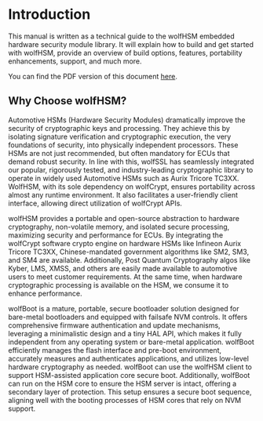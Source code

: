 # Introduction

This manual is written as a technical guide to the wolfHSM embedded hardware security module library. It
will explain how to build and get started with wolfHSM, provide an overview of build
options, features, portability enhancements, support, and much more.

You can find the PDF version of this document [here](https://www.wolfssl.com/documentation/manuals/wolfhsm/wolfHSM-Manual.pdf).

## Why Choose wolfHSM?

Automotive HSMs (Hardware Security Modules) dramatically improve the security of cryptographic keys and processing. They achieve this by isolating signature verification and cryptographic execution, the very foundations of security, into physically independent processors. These HSMs are not just recommended, but often mandatory for ECUs that demand robust security. In line with this, wolfSSL has seamlessly integrated our popular, rigorously tested, and industry-leading cryptographic library to operate in widely used Automotive HSMs such as Aurix Tricore TC3XX. WolfHSM, with its sole dependency on wolfCrypt, ensures portability across almost any runtime environment. It also facilitates a user-friendly client interface, allowing direct utilization of wolfCrypt APIs.

wolfHSM provides a portable and open-source abstraction to hardware cryptography, non-volatile memory, and isolated secure processing, maximizing security and performance for ECUs. By integrating the wolfCrypt software crypto engine on hardware HSMs like Infineon Aurix Tricore TC3XX, Chinese-mandated government algorithms like SM2, SM3, and SM4 are available. Additionally, Post Quantum Cryptography algos like Kyber, LMS, XMSS, and others are easily made available to automotive users to meet customer requirements. At the same time, when hardware cryptographic processing is available on the HSM, we consume it to enhance performance.

wolfBoot is a mature, portable, secure bootloader solution designed for bare-metal bootloaders and equipped with failsafe NVM controls. It offers comprehensive firmware authentication and update mechanisms, leveraging a minimalistic design and a tiny HAL API, which makes it fully independent from any operating system or bare-metal application. wolfBoot efficiently manages the flash interface and pre-boot environment, accurately measures and authenticates applications, and utilizes low-level hardware cryptography as needed. wolfBoot can use the wolfHSM client to support HSM-assisted application core secure boot. Additionally, wolfBoot can run on the HSM core to ensure the HSM server is intact, offering a secondary layer of protection. This setup ensures a secure boot sequence, aligning well with the booting processes of HSM cores that rely on NVM support.



